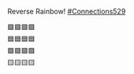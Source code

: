 Reverse Rainbow! [\#<span>Connections529</span>](https://social.lol/tags/Connections529)

🟪🟪🟪🟪  
🟦🟦🟦🟦  
🟩🟩🟩🟩  
🟨🟨🟨🟨